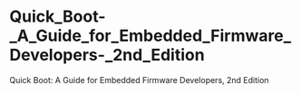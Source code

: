 # Quick_Boot-_A_Guide_for_Embedded_Firmware_Developers-_2nd_Edition
Quick Boot: A Guide for Embedded Firmware Developers, 2nd Edition
